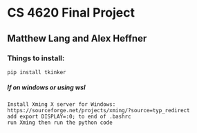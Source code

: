 # CS 4620 Final Project
## Matthew Lang and Alex Heffner

### Things to install:
    pip install tkinker
##### If on windows or using wsl
    Install Xming X server for Windows: https://sourceforge.net/projects/xming/?source=typ_redirect
    add export DISPLAY=:0; to end of .bashrc
    run Xming then run the python code


